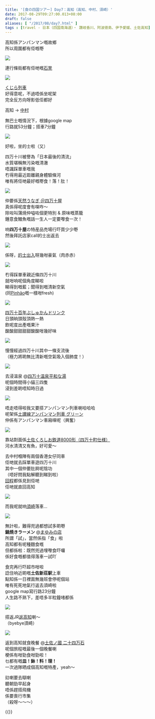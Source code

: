 ```yaml
---
title: '[食の四国ツアー] Day7：高知（高知、中村、須崎）'
date: 2017-08-29T09:27:00.013+08:00
draft: false
aliases: [ "/2017/08/day7.html" ]
tags : [travel - 日本（四国南海道）・ 讚岐香川、阿波徳島、伊予愛媛、土佐高知]
---
```


高知係アンパンマン嘅故鄉  
所以周圍都有佢嘅嘢  

![](https://xxnbla.ch.files.1drv.com/y4myfY8z1IdnpS7Hl6yjgcI1hV2K4j99RIeXlf3oRN5XG1aP4dDhUxvxj8ZDkJpFyFzmm2ZWoXu_uWY7eXQj1mMO4MRyaqFhjTb6VH0bylg6x2p75f2GWdG-DVxlC_bMFAMgOY-dF2UVebxripAJjnfR2L_ijgmEITJcqz34Errw15ViqCCAjvnfozObs7aleZGMdjJSLm1N4vq41RjsY6Cpw?width=660&height=372&cropmode=none)

連行條街都有佢哋嘅[石凳](https://www.hidie.net/2020/05/day7.html)  

![](https://xxnwla.ch.files.1drv.com/y4mFOeew0opWqCrAlxzSbrlWRLDN7-VK2F37KAykQY-cgUpSWbXsZ0leGtbmUJG8Ebr6hN8RrdjcBAX1tAriXf4OluPz_yfIRmo-ebX1OQC5VGEiOg-8t0NZdEOyAKtkS6jtdzu_kKm_4_vMupERQiNqCuoFquv0BvYsi_zAJzlGWWGFGw59HZDDj3ZW1PB20ebZzLLPPeawePFmEAZGrBBhg?width=660&height=372&cropmode=none)

[くじら列車](https://www.hidie.net/2020/05/day7-2.html)  
好得意呢，不過唔係坐呢架  
完全反方向呀影低佢都好  
  
高知 → [中村](https://www.hidie.net/2020/05/day7_12.html)  
  
無巴士嘅情況下，根據google map  
行路就53分鐘；搭車7分鐘  

![](https://y3nbla.ch.files.1drv.com/y4mmd1WM7dQykL6m_QSgyQWwwqAgdvlSwYXnSdqj3QfDM9OTuPezmE_rfe3hAauUbvy5JHMSlX0CYuAe0qv7_KqK_xc5rHibDmTLJzQ9wTLutKt13bmp8uAQxuqWYOv2lAlx1kCIBFq0UxLeoz-IqhsLPqXJlN5dr6vJpnrMajFrTVztl2grVHPqZJvGMjPAW5ZREGNjatpNI-wRbB_gWdLJw?width=660&height=372&cropmode=none)

好啦，坐的士啦（又）  
  
四万十川被譽為「日本最後的清流」  
水質堪稱無污染嘅清澈  
唔識踩單車嘅我  
冇得用最近距離親身體驗條河  
唯有將佢哋最好嘅嘢食！落！肚！  

![](https://ynnala.ch.files.1drv.com/y4mdlhnW5dyEJKDt6TadOv2C8Xl5G0h72T2LRXWyC5Cq1sju0QtCHbRUoieVhI60KDOkOdaYkjaveZ129KDSugBCj_wCvegFW--vsOlcwNRTuGLeCZwhoadwNkKmMIx2Xb4QGZMZYKhRFL2jd9zA4vwY7UIG7kYHCgqKq7B9zpvmjXrhy3gY3hRxL7COa14JaD_Yq-ynveK2Vm4ZdZiaLIySQ?width=660&height=372&cropmode=none)

仲要係[天然うなぎ ＠四万十屋](https://www.hidie.net/2020/05/day7_21.html)  
真係得呢度會有㗎咋～  
除咗叫蒲焼仲嗌咗個更特別 & 原味嘅蒸籠  
鍾意食鰻魚嘅話一生人一定要嚟食一次！  
  
响**四万十屋**の特産品売場行吓買少少嘢  
然後拜託店家call的士出返去  

![](https://ynnxla.ch.files.1drv.com/y4mSmtUC7RU-Ka4oM1NgHV6UCF0x9rU68vZcaGu9jo0qKcJ3rBAYHyObMROPQSSsLGKI2Rkq7NlHrpmqFXI9GGF0bGGkAGqn88TLsODoSTYhYBCf25ac6nlLj5ortz3oqC_euM1sWs663Vep_7D4r3-fmTte27xWaIbv_Es_MhI5qeJShfWU3s5mmSUue42lq2QrMnX4KWbaqjkZfyrbVZLDA?width=660&height=372&cropmode=none)

係呀，[的士出入](https://www.hidie.net/2020/05/day7_13.html)呀幾咁豪氣（肉赤赤）  

![](https://ynnzla.ch.files.1drv.com/y4m1Jur9quIi-cJG-o9D0cmrvSAtfDlUk-10zUc3vHyhzOIWOwSwUZI_odqsLbEg_hwIt7WjYHuvp6ViVslgaMAnWfAxm8iD56xnoxzTNc-VKK7S3grxN3aVE-sohTaiZt8QgC2WjbekoLFIMMNjEDREEwWLDBrq_IZKRdMmnrLYMXZnz6mI2UgMyh1hdm8gGV8C3AnuJYQkoSfk0CmoKGXog?width=660&height=372&cropmode=none)

冇得踩單車親近條四万十川  
就咁响呢個角度睇啦  
睇得到嘅藍；聞得到嘅清新空氣  
(同[Pinhão](https://www.hidie.net/2017/08/day8porto-pinhao.html)嘅一樣咁fresh)  

![](https://yxndla.ch.files.1drv.com/y4mZpUDYT-AYi2jVn3w0AdFokIi_FP8a2v6mCJKliyXOKmeR2t9fnypu0pOhO0xGIOKeWfxrmXbR9r3u3uZuztWMDmrG-gE7BBVd2sawPu6E79R6x-4ynNZ04EAak9JXZpk7K7yFBvniK2GfOzB87tr1Zsn-r-Tiuv8LWyjs5cKEL5z3Z2k1dIbiYa-nOuC7Z8e6oFF5c2hYDWtguWYGv6a1Q?width=372&height=660&cropmode=none)

[四万十百年ぶしゅかんドリンク](https://www.hidie.net/2020/05/day7_5.html)  
日頭晌頭殼頂熱一熱  
飲呢度出產嘅果汁  
酸酸甜甜甜甜酸酸咁幾好味

![](https://yxnzla.ch.files.1drv.com/y4mCMCnhwX0MNu7l4fxHzOdepxprdtLMg8py4K2M3uXLs9dTkwgxu2khobBUH8plWCLFIlzI1yl861dmpFXYvnz-XiLAcmYDnZ1RZF1OLRBLfC6IUfSHjIGUJ2yuxYM_HcSNtsQZqhDeUNRGcNpOH1p-kj9ePLZXsSKFLjoXPBOMr7OpsAMTg4jDJ9-1gQI0XsgIdbYbyCK_sCx4R8scbj69w?width=660&height=372&cropmode=none)

慢慢經過四万十川其中一條支流後  
（極力將啲無比清新嘅空氣吸入個肺度！）

![](https://yxnwla.ch.files.1drv.com/y4m6YlMZZP5zR-2_9-cyegPyzY2bZH_VTKxsm-0cHdHllJO4YQsGsBvck6aCeRkkBN2rUzNydEoBMRG-f-2q-Z7tF9vm01tLGTJhPxIHO6Ugb-Y0AzVe5WgrwyaUmm1OiKG6SaON4Y6DLtOypEO7Ek4FJVfjzknPcPnjGUnP_nsjY065EO3rWIEeq5oU9sIKmcBAlzVMSUJb3NQzQXlH10DUQ?width=660&height=372&cropmode=none)

去浸溫泉 @[四万十温泉平和な湯](https://www.hidie.net/2020/05/day7_14.html)  
呢個時間得小貓三四隻  
浸到差啲唔知時日過

![](https://0hnwla.ch.files.1drv.com/y4mntc4FTd9XYN_0JtvBtNpK4oVC8fSgf7ROFZIv8V1HuLtdzyIqXNFd7O9hJvBhg1DFFJXkLIsvsXoiRDZxvqgnYLh-o9zagN5nQyfrint3RaE7XtPPV4zNxz7R2MrJgR6n6_s4BfrbHT3pfBE4CccoZeTFhJ7LePJF62V7dufAJr-jejADeSfnROjr74Ne0lKF5kvxMoD7O1zjaUw-tX03g?width=660&height=372&cropmode=none)

唔走唔得啦我又要搭アンパンマン列車喇哈哈哈  
呢架係[土讃線アンパンマン列車 グリーン](https://www.hidie.net/2020/05/day7_15.html)  
仲係有アンパンマン車廂㗎呢（興奮）

![](https://zxncla.ch.files.1drv.com/y4mAYZKP4gv0BdFL0wHSveyU-x0SKddpEKssAkWm7LS1xyxzFURGogMAYvvs3fRQQ4cfCxqooJQVYjKNnUH0v5pKH4vGeMoKbHoGBKfwHeulBzhyOj9mz3HUuXihjlflw8YooLnMUuVkI-D-m_tYI3HegKpb47SW8lcppghjzCsowoBxrHG3LQhLrBuw6gqP5medoByn5PqBrZCRd9x7Nl9Tg?width=660&height=372&cropmode=none)

靠站對面係[土佐くろしお鉄道8000形（四万十町仕様）](https://www.hidie.net/2020/05/day78000.html)  
河水清清又有魚，好可愛～  
  
去中村嗰陣有兩個香港女仔同車  
佢哋就去踩單車遊四万十川  
其中一個仲要肚屙呢陰功  
（唔好問我點解聽到睇到啦）  
[回程](https://www.hidie.net/2020/05/day7_47.html)都係見到佢哋  
佢哋就直回高知

![](https://zxnvla.ch.files.1drv.com/y4mId29HWg2VjafjnZvRHl-MpDHWpaaI7n-PbltWI6NtdoUxr1K4q-rMxkfBJlY1NCstnj0490LszBvzuNYEGNgAdhzsaMeoQDBWhEiyv_Suz_4B5OKeSMIuN7mUIFBIgXAam_DFRpsS7XOcy3pB08JGYDz1tXRG6Gmd3rSdILpOPi4JkPKYn7hTY_xM3_Pb1cXYvXQODhQsOMJ6scTvDFlkg?width=660&height=372&cropmode=none)

而我呢就响[須崎](https://www.hidie.net/2020/05/day7_16.html)落車...

![](/images/shikoku7n.jpg)

無計啦，難得兜過都想試多啲嘢  
**鍋焼きラーメン** @[まゆみの店](https://www.hidie.net/2020/05/day7_17.html)  
所謂「試」，當然係指「食」啦  
高知都有呢種麵食嘅  
但都係啦：既然兜過埋嚟食吓囉  
係好食嘅都值得落車一試吖  
  
食完再行吓超市咁啦  
諗住响近啲嘅**土佐新荘駅**上車  
點知係一日裡面無幾班會停呢個站  
唯有死死地氣行返去須崎啦  
google map寫行路23分鐘  
人生路不熟下，差唔多半粒鐘啫都係

![](/images/shikoku7o4.jpg)

搭返JR[返高知](https://hidie.net/shikoku7o/)喇～  
（byebye須崎）  

![](/images/shikoku7p.jpg)

返到高知就食晚餐 @[土佐ノ國 二十四万石](https://hidie.net/shikoku7p/)  
呢個旅程嘅最後一個晚餐喇  
梗係有咁勁食咁勁啦！  
乜都有嘅**皿！鉢！料！理！**  
一次過隊晒成個高知嘅特產，yeah～  
  
  
攰喇要去瞓喇  
聽朝勁早起身  
唔係趕搭飛機  
係要喪行市集  
（殺呀～～～）  
  
{{<shikoku>}}

